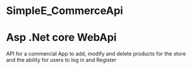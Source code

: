 # SimpleE_CommerceApi
# Asp .Net core WebApi
API for a commercial App  to add, modify and delete products for the store and the ability for users to log in and Register 
